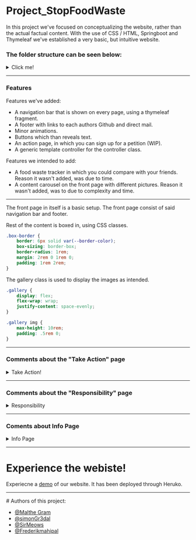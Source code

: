 # Project_StopFoodWaste

<p>In this project we've focused on conceptualizing the website, rather than the actual factual content. 
With the use of CSS / HTML, Springboot and Thymeleaf we've established a very basic, but intuitive website. </p>

### The folder structure can be seen below:

<details>
  <summary>Click me!</summary>
  
  ![Skærmbillede 2021-10-12 kl  12 04 15](https://user-images.githubusercontent.com/80412524/136940859-d23f7a95-56ea-4657-a6ae-1f941be72fcb.png)

We intended to add all HTML documents filled with text to the textBlock folder. But due to some issues with Thymeleaf and the folder structure that Thymeleaf provides we let those files remain in the templates folder 
  
</details>
<hr>

### Features
Features we've added:
- A navigation bar that is shown on every page, using a thymeleaf fragment.
- A footer with links to each authors Github and direct mail.
- Minor animations.
- Buttons which than reveals text.
- An action page, in which you can sign up for a petition (WIP).
- A generic template controller for the controller class.

Features we intended to add: 
- A food waste tracker in which you could compare with your friends. Reason it wasn't added, was due to time.
- A content carousel on the front page with different pictures. Reason it wasn't added, was to due to complexity and time.

<hr>

The front page in itself is a basic setup.
The front page consist of said navigation bar and footer.

Rest of the content is boxed in, using CSS classes.
```CSS
.box-border {
    border: 6px solid var(--border-color);
    box-sizing: border-box;
    border-radius: 1rem;
    margin: 2rem 0 1rem 0;
    padding: 1rem 2rem;
}
```
The gallery class is used to display the images as intended.
```CSS
.gallery {
    display: flex;
    flex-wrap: wrap;
    justify-content: space-evenly;
}

.gallery img {
    max-height: 10rem;
    padding: .5rem 0;
}
```
<hr>

### Comments about the "Take Action" page

<details>
  <summary>Take Action!</summary>
  
Following the Gestalt Laws, this page is pretty much build up the same way as the front page, to keep the overall website consistent in form of layout and colors.
  
This page has 3 different columns, which is intended to keep different information.
Using CSS, we've ensured that the site is scalable.

<details>
  <summary>CSS here</summary>
  
```CSS
row {
    display: flex;
    flex-direction: row;
}
.row > .col {
    flex-basis: 0;
    flex-grow: 1;

    margin-left: 0.5rem;
    margin-right: 0.5rem;
}
.row > :first-child { margin-left: 0; }
.row > :last-child { margin-right: 0; }
```
</details>
  
   The HTML itself is build up using a ```<div>``` tag which is given a ```box-border``` class and ```col``` class.
   The intention of the ```form``` was to send information from the petition to another page containing all sign ups. Due to complexity and time this has simply    been hard coded to visualize the concept. <br>
   For now, theres just a few  ```<label>``` tags, which is basically just plain text. <br>
   The ```<input>``` tags, is quite intuitive, they give the option to input some text. <br>
   The ```<type>```tag allows the developer to choose what type of input is given. More information on forms can be found [here](https://www.w3schools.com/html/html_forms.asp).
  
  <details> 
  <summary>HTML Here</summary>
    
  ```html
    <div class="col box-border">Campaign here
            <p>
                A few lines about the ongoing campaign to stop food waste
            </p>
        </div>
 
        <div class="col box-border" >Sign up to join the campaign! Submit in the petition below
            <form method="GET" action="/templates/petition_submissions">
                <label for="fName">First name:</label><br>
                <input type="text" id="fName" name="fName" value="Malthe"><br>
                <label for="lName">Last name:</label><br>
                <input type="text" id="lName" name="lName" value="Gram"><br><br>
                <input type="submit" value="Submit">
            </form>
        </div>
    
  ```
</details>
</details>
  <hr>


### Comments about the "Responsibility" page

<details>
    <summary>Responsibility</summary>
    <br>
    The responsibility page was designed to follow the same visual pattern as the other pages, as far as it suited the content. To keep the look of the page consistent with the others, the same CSS class .box-border is used.<br>
    The element that differs from other pages is buttons, which displays the text associated with it on the same page. Inserting content is done by using a short JavaScript segment. <br>
    <br>

<details>
    <summary>HTML and JavaScript here</summary>
    <br>
    The JavaScript function is defined in the head section of the html code. This code is adjusted from internet sources such as this: https://www.w3schools.com/tags/ev_onclick.asp.


```html
<head>
    <script>
        function displayText(page) {
            const xhr = new XMLHttpRequest();
            xhr.open('GET', page, true);
            xhr.onreadystatechange = function () {
                if (this.readyState !== 4) return;
                if (this.status !== 200) return;
                document.getElementById('wot-area').innerHTML = this.responseText;
            };
            xhr.send();
        }
    </script>
</head>
```
<br>
The script is called in the HTML in connection with onclick event. Each button has a reference to an html document, which contains only the associated text.
<br>

```html
            <div id="button-area">

                <button type="button" onclick="displayText('politician.html')">
                    <div class="selection-element-frame">
                        <div class="Politicians"></div>
                        <p>Politicians</p>
                    </div>
                </button>

                <button type="button" onclick="displayText('corporation.html')">
                    <div class="selection-element-frame">
                        <div class="Corporations"></div>
                        <p>Businesses</p>
                    </div>
                </button>

                <button type="button" onclick="displayText('consumer.html')">
                    <div class="selection-element-frame">
                        <div class="Consumers"></div>
                        <p>Consumers</p>
                    </div>
                </button>

            </div>
```

</details>



</details>
  
  <hr>
  
  ### Coments about Info Page
 <details>
    <summary>Info Page</summary>
   
   
  The thoughts behind the info page was to make it simple and straight with facts therefor we have hardcoded the facts. 
    We also wanted to give the info page a simple look and layout to maintain the overall theme of this website in form of layout and colors.
    In the info page the HTML is build up by 3 ```<div>``` tags, where the class ```box-border``` also has been used.   
   
 
   
 <details>
     <summary>Snippit of HTML</summary>
   
   ```html
   <div class="box-border">
        <h3>Yearly food waste in Denmark in %</h3>
        <p>
            Households: 36%<br>
            Retail: 23%<br>
            The food industry: 19% <br>
            Primary production: 14%<br>
            Institutions and commercial kitchens: 4%<br>
            Hotels and Restaurants: 4%<br>
        </p>
    </div>
   ```

   </details>
    
   
   
   <details>
     <summary>Snippit of CSS</summary>
    
   ```CSS  
     .box-border {
    border: 6px solid var(--border-color);
    box-sizing: border-box;
    border-radius: 1rem;
    margin: 2rem 0 1rem 0;
    padding: 1rem 2rem;
}
     
```
     
   </details>
     
   
   </details>

<hr>
   
   # Experience the webiste!
   Experiecne a [demo](https://projectfoodwaste.herokuapp.com/) of our website. It has been deployed through Heruko.  
   
<hr>
  # Authors of this project:
 
  - [@Malthe Gram](https://github.com/MaltheGram)
  - [@simonGr3dal](https://github.com/simongr3dal)
  - [@SirMeows](https://github.com/SirMeows)
  - [@Frederikmahipal](https://github.com/Frederikmahipal)
  
